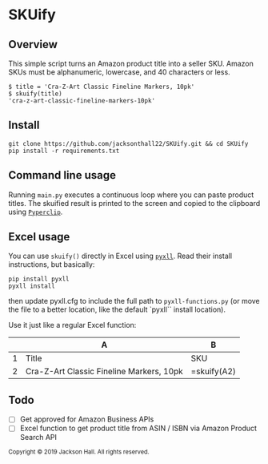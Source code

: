 # SKUify

## Overview
This simple script turns an Amazon product title into a seller SKU. Amazon SKUs must be alphanumeric, lowercase, and 40 characters or less.

```
$ title = 'Cra-Z-Art Classic Fineline Markers, 10pk'
$ skuify(title)
'cra-z-art-classic-fineline-markers-10pk'
```

## Install
```
git clone https://github.com/jacksonthall22/SKUify.git && cd SKUify
pip install -r requirements.txt
```

## Command line usage
Running `main.py` executes a continuous loop where you can paste product titles. The skuified result is printed to the screen and copied to the clipboard using [`Pyperclip`][pyperclip].

## Excel usage
You can use `skuify()` directly in Excel using [`pyxll`][pyxll]. Read their install instructions, but basically:

```
pip install pyxll
pyxll install
```

then update pyxll.cfg to include the full path to `pyxll-functions.py` (or move the file to a better location, like the default `pyxll`` install location).

Use it just like a regular Excel function:

|   | A                                        | B           |
|---|------------------------------------------|-------------|
| 1 | Title                                    | SKU         |
| 2 | Cra-Z-Art Classic Fineline Markers, 10pk | =skuify(A2) |

## Todo
- [ ] Get approved for Amazon Business APIs
- [ ] Excel function to get product title from ASIN / ISBN via Amazon Product Search API

<sub>Copyright © 2019 Jackson Hall. All rights reserved.</sub>

[pyperclip]: https://pypi.org/project/pyperclip/
[pyxll]: https://www.pyxll.com/